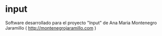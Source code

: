 input
=====

Software desarrollado para el proyecto "Input" de Ana Maria Montenegro Jaramillo ( http://montenegrojaramillo.com )
